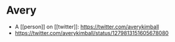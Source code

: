 # Avery
- A [[person]] on [[twitter]]: https://twitter.com/averykimball
- https://twitter.com/averykimball/status/1279813151605678080

